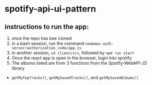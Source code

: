 # spotify-api-ui-pattern

## instructions to run the app:
1. once the repo has bee cloned
1. in a bash session, run the command `nodemon auth-server/authorization_code/app.js`
1. in another session, `cd client/src`, followed by `npm run start`
1. Once the react app is open in the browser, login into spotify. 
1. The albums listed are from 3 functions from the Spotify-WebAPI-JS library
 - `getMyTopTracks()`, `getMySavedTracks()`, and `getMySavedAlbums()`